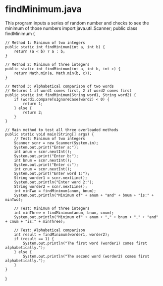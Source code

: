 # findMinimum.java
This program inputs a series of random number and checks to see the minimum of those numbers
import java.util.Scanner;
public class findMinimum {

    // Method 1: Minimum of two integers
    public static int findMinimum(int a, int b) {
        return (a < b) ? a : b;
    }

    // Method 2: Minimum of three integers
    public static int findMinimum(int a, int b, int c) {
        return Math.min(a, Math.min(b, c));
    }

    // Method 3: Alphabetical comparison of two words
    // Returns 1 if word1 comes first, 2 if word2 comes first
    public static int findMinimum(String word1, String word2) {
        if (word1.compareToIgnoreCase(word2) < 0) {
            return 1;
        } else {
            return 2;
        }
    }

    // Main method to test all three overloaded methods
    public static void main(String[] args) {
        // Test: Minimum of two integers
		Scanner scnr = new Scanner(System.in);
		System.out.print("Enter a:");
		int anum = scnr.nextInt();
		System.out.print("Enter b:");
		int bnum = scnr.nextInt();
		System.out.print("Enter c:");
		int cnum = scnr.nextInt();
		System.out.print("Enter word 1:");
		String worder1 = scnr.nextLine();
		System.out.println("Enter word 2:");
		String worder2 = scnr.nextLine();
        int minTwo = findMinimum(anum, bnum);
        System.out.println("Minimum of" + anum + "and" + bnum + "is:" + minTwo);

        // Test: Minimum of three integers
        int minThree = findMinimum(anum, bnum, cnum);
        System.out.println("Minimum of" + anum + "," + bnum + "," + "and" + cnum + "is:" + minThree);

        // Test: Alphabetical comparison
        int result = findMinimum(worder1, worder2);
        if (result == 1) {
            System.out.println("The first word (worder1) comes first alphabetically.");
        } else {
            System.out.println("The second word (worder2) comes first alphabetically.");
        }
    }
}
